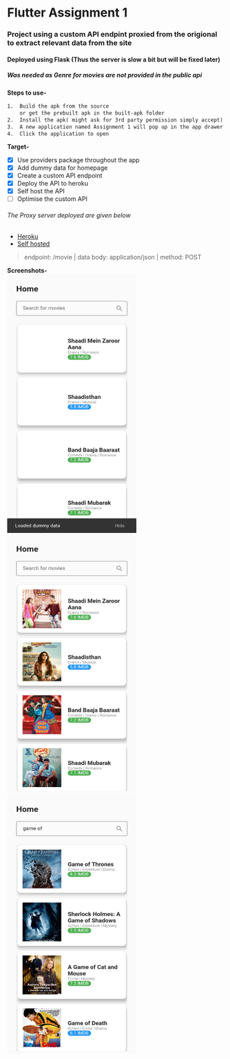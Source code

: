 # Flutter Assignment 1

### Project using a custom API endpint proxied from the origional to extract relevant data from the site
#### Deployed using Flask (Thus the server is slow a bit but will be fixed later)
##### Was needed as Genre for movies are not provided in the public api


**Steps to use-**
```
1.  Build the apk from the source
    or get the prebuilt apk in the built-apk folder
2.  Install the apk( might ask for 3rd party permission simply accept)
3.  A new application named Assignment 1 will pop up in the app drawer
4.  Click the application to open
```

**Target-**
- [x] Use providers package throughout the app
- [x] Add dummy data for homepage
- [x] Create a custom API endpoint
- [x] Deploy the API to heroku
- [x] Self host the API
- [ ] Optimise the custom API

###### The Proxy server deployed are given below
- <a href="https://proxyimdb.herokuapp.com/">Heroku</a>
- <a href="http://breezing.me:8000">Self hosted</a>
> endpoint:  /movie | 
> data body:  application/json | 
> method: POST

**Screenshots-**
<br />
<img src="https://raw.githubusercontent.com/harshraj21/Assignment1/main/screenshot1.png"
     alt="https://raw.githubusercontent.com/harshraj21/Assignment1/main/screenshot1.png" 
     width="300" 
     height="600"/>
<img src="https://raw.githubusercontent.com/harshraj21/Assignment1/main/screenshot2.png"
     alt="https://raw.githubusercontent.com/harshraj21/Assignment1/main/screenshot2.png" 
     width="300" 
     height="600"/>
<img src="https://raw.githubusercontent.com/harshraj21/Assignment1/main/screenshot3.png"
     alt="https://raw.githubusercontent.com/harshraj21/Assignment1/main/screenshot3.png" 
     width="300" 
     height="600"/>
